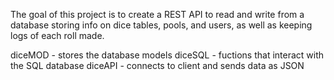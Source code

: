 The goal of this project is to create a REST API to read and write from a database storing info on dice tables, pools, and users, as well as keeping logs of each roll made.

diceMOD - stores the database models
diceSQL - fuctions that interact with the SQL database
diceAPI - connects to client and sends data as JSON